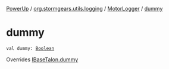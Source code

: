 [PowerUp](../../index.md) / [org.stormgears.utils.logging](../index.md) / [MotorLogger](index.md) / [dummy](./dummy.md)

# dummy

`val dummy: `[`Boolean`](https://kotlinlang.org/api/latest/jvm/stdlib/kotlin/-boolean/index.html)

Overrides [IBaseTalon.dummy](../../org.stormgears.utils.talons/-i-base-talon/dummy.md)

